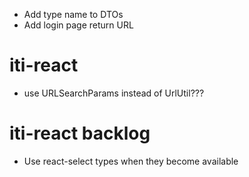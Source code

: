 - Add type name to DTOs
- Add login page return URL

# iti-react

- use URLSearchParams instead of UrlUtil???

# iti-react backlog

- Use react-select types when they become available
